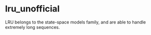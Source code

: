 # lru_unofficial
LRU belongs to the state-space models family, and are able to handle extremely long sequences.
